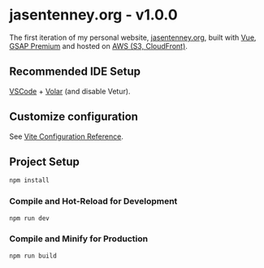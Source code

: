 # jasentenney.org - v1.0.0

The first iteration of my personal website, [jasentenney.org](https://jasentenney.org/), built with [Vue](https://vuejs.org/), [GSAP Premium](https://gsap.com/) and hosted on [AWS (S3, CloudFront)](https://aws.amazon.com/).

## Recommended IDE Setup

[VSCode](https://code.visualstudio.com/) + [Volar](https://marketplace.visualstudio.com/items?itemName=Vue.volar) (and disable Vetur).

## Customize configuration

See [Vite Configuration Reference](https://vite.dev/config/).

## Project Setup

```sh
npm install
```

### Compile and Hot-Reload for Development

```sh
npm run dev
```

### Compile and Minify for Production

```sh
npm run build
```
